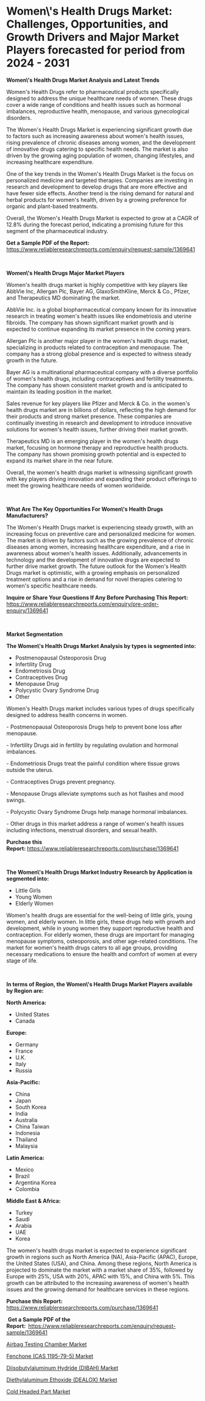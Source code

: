 <p><h1>Women\'s Health Drugs Market: Challenges, Opportunities, and Growth Drivers and Major Market Players forecasted for period from 2024 - 2031</h1></p><p><strong>Women\'s Health Drugs Market Analysis and Latest Trends</strong></p>
<p><p>Women's Health Drugs refer to pharmaceutical products specifically designed to address the unique healthcare needs of women. These drugs cover a wide range of conditions and health issues such as hormonal imbalances, reproductive health, menopause, and various gynecological disorders.</p><p>The Women's Health Drugs Market is experiencing significant growth due to factors such as increasing awareness about women's health issues, rising prevalence of chronic diseases among women, and the development of innovative drugs catering to specific health needs. The market is also driven by the growing aging population of women, changing lifestyles, and increasing healthcare expenditure.</p><p>One of the key trends in the Women's Health Drugs Market is the focus on personalized medicine and targeted therapies. Companies are investing in research and development to develop drugs that are more effective and have fewer side effects. Another trend is the rising demand for natural and herbal products for women's health, driven by a growing preference for organic and plant-based treatments.</p><p>Overall, the Women's Health Drugs Market is expected to grow at a CAGR of 12.8% during the forecast period, indicating a promising future for this segment of the pharmaceutical industry.</p></p>
<p><strong>Get a Sample PDF of the Report:&nbsp;</strong> <a href="https://www.reliableresearchreports.com/enquiry/request-sample/1369641">https://www.reliableresearchreports.com/enquiry/request-sample/1369641</a></p>
<p>&nbsp;</p>
<p><strong>Women\'s Health Drugs Major Market Players</strong></p>
<p><p>Women's health drugs market is highly competitive with key players like AbbVie Inc, Allergan Plc, Bayer AG, GlaxoSmithKline, Merck & Co., Pfizer, and Therapeutics MD dominating the market. </p><p>AbbVie Inc. is a global biopharmaceutical company known for its innovative research in treating women's health issues like endometriosis and uterine fibroids. The company has shown significant market growth and is expected to continue expanding its market presence in the coming years.</p><p>Allergan Plc is another major player in the women's health drugs market, specializing in products related to contraception and menopause. The company has a strong global presence and is expected to witness steady growth in the future.</p><p>Bayer AG is a multinational pharmaceutical company with a diverse portfolio of women's health drugs, including contraceptives and fertility treatments. The company has shown consistent market growth and is anticipated to maintain its leading position in the market.</p><p>Sales revenue for key players like Pfizer and Merck & Co. in the women's health drugs market are in billions of dollars, reflecting the high demand for their products and strong market presence. These companies are continually investing in research and development to introduce innovative solutions for women's health issues, further driving their market growth.</p><p>Therapeutics MD is an emerging player in the women's health drugs market, focusing on hormone therapy and reproductive health products. The company has shown promising growth potential and is expected to expand its market share in the near future.</p><p>Overall, the women's health drugs market is witnessing significant growth with key players driving innovation and expanding their product offerings to meet the growing healthcare needs of women worldwide.</p></p>
<p>&nbsp;</p>
<p><strong>What Are The Key Opportunities For Women\'s Health Drugs Manufacturers?</strong></p>
<p><p>The Women's Health Drugs market is experiencing steady growth, with an increasing focus on preventive care and personalized medicine for women. The market is driven by factors such as the growing prevalence of chronic diseases among women, increasing healthcare expenditure, and a rise in awareness about women's health issues. Additionally, advancements in technology and the development of innovative drugs are expected to further drive market growth. The future outlook for the Women's Health Drugs market is optimistic, with a growing emphasis on personalized treatment options and a rise in demand for novel therapies catering to women's specific healthcare needs.</p></p>
<p><strong>Inquire or Share Your Questions If Any Before Purchasing This Report:</strong> <a href="https://www.reliableresearchreports.com/enquiry/pre-order-enquiry/1369641">https://www.reliableresearchreports.com/enquiry/pre-order-enquiry/1369641</a></p>
<p>&nbsp;</p>
<p><strong>Market Segmentation</strong></p>
<p><strong>The Women\'s Health Drugs Market Analysis by types is segmented into:</strong></p>
<p><ul><li>Postmenopausal Osteoporosis Drug</li><li>Infertility Drug</li><li>Endometriosis Drug</li><li>Contraceptives Drug</li><li>Menopause Drug</li><li>Polycystic Ovary Syndrome Drug</li><li>Other</li></ul></p>
<p><p>Women's Health Drugs market includes various types of drugs specifically designed to address health concerns in women. </p><p>- Postmenopausal Osteoporosis Drugs help to prevent bone loss after menopause.</p><p>- Infertility Drugs aid in fertility by regulating ovulation and hormonal imbalances.</p><p>- Endometriosis Drugs treat the painful condition where tissue grows outside the uterus. </p><p>- Contraceptives Drugs prevent pregnancy. </p><p>- Menopause Drugs alleviate symptoms such as hot flashes and mood swings.</p><p>- Polycystic Ovary Syndrome Drugs help manage hormonal imbalances.</p><p>- Other drugs in this market address a range of women's health issues including infections, menstrual disorders, and sexual health.</p></p>
<p><strong>Purchase this Report:&nbsp;</strong><a href="https://www.reliableresearchreports.com/purchase/1369641">https://www.reliableresearchreports.com/purchase/1369641</a></p>
<p>&nbsp;</p>
<p><strong>The Women\'s Health Drugs Market Industry Research by Application is segmented into:</strong></p>
<p><ul><li>Little Girls</li><li>Young Women</li><li>Elderly Women</li></ul></p>
<p><p>Women's health drugs are essential for the well-being of little girls, young women, and elderly women. In little girls, these drugs help with growth and development, while in young women they support reproductive health and contraception. For elderly women, these drugs are important for managing menopause symptoms, osteoporosis, and other age-related conditions. The market for women's health drugs caters to all age groups, providing necessary medications to ensure the health and comfort of women at every stage of life.</p></p>
<p>&nbsp;</p>
<p><strong>In terms of Region, the Women\'s Health Drugs Market Players available by Region are:</strong></p>
<p>
    <p> <strong> North America: </strong>
        <ul>
            <li>United States</li>
            <li>Canada</li>
        </ul>
        </p> 
    <p> <strong> Europe: </strong>
        <ul>
            <li>Germany</li>
            <li>France</li>
            <li>U.K.</li>
            <li>Italy</li>
            <li>Russia</li>
        </ul>
        </p> 
    <p> <strong> Asia-Pacific: </strong>
        <ul>
            <li>China</li>
            <li>Japan</li>
            <li>South Korea</li>
            <li>India</li>
            <li>Australia</li>
            <li>China Taiwan</li>
            <li>Indonesia</li>
            <li>Thailand</li>
            <li>Malaysia</li>
        </ul>
        </p> 
    <p> <strong> Latin America: </strong>
        <ul>
            <li>Mexico</li>
            <li>Brazil</li>
            <li>Argentina Korea</li>
            <li>Colombia</li>
        </ul>
        </p> 
    <p> <strong> Middle East & Africa: </strong>
        <ul>
            <li>Turkey</li>
            <li>Saudi</li>
            <li>Arabia</li>
            <li>UAE</li>
            <li>Korea</li>
        </ul>
    </p>
    </p>
<p><p>The women's health drugs market is expected to experience significant growth in regions such as North America (NA), Asia-Pacific (APAC), Europe, the United States (USA), and China. Among these regions, North America is projected to dominate the market with a market share of 35%, followed by Europe with 25%, USA with 20%, APAC with 15%, and China with 5%. This growth can be attributed to the increasing awareness of women's health issues and the growing demand for healthcare services in these regions.</p></p>
<p><strong>Purchase this Report: </strong><a href="https://www.reliableresearchreports.com/purchase/1369641">https://www.reliableresearchreports.com/purchase/1369641</a></p>
<p>&nbsp;<strong>Get a Sample PDF of the Report:&nbsp;&nbsp;</strong><a href="https://www.reliableresearchreports.com/enquiry/request-sample/1369641">https://www.reliableresearchreports.com/enquiry/request-sample/1369641</a></p>
<p><strong></strong></p>
<p><p><a href="https://medium.com/@christopherbennett19/airbag-testing-chamber-market-size-and-market-trends-complete-industry-overview-2024-to-2031-8bfb67bbd086">Airbag Testing Chamber Market</a></p><p><a href="https://github.com/zjyglelu/Market-Research-Report-List-1/blob/main/fenchone-cas-1195-79-5-market.md">Fenchone (CAS 1195-79-5) Market</a></p><p><a href="https://issuu.com/reportprime-2/docs/diisobutylaluminum-hydride-dibah-market-size-2030.">Diisobutylaluminum Hydride (DIBAH) Market</a></p><p><a href="https://issuu.com/reportprime-2/docs/diethylaluminum-ethoxide-dealox-market-size-2030.p">Diethylaluminum Ethoxide (DEALOX) Market</a></p><p><a href="https://medium.com/@christopherbennett19/decoding-cold-headed-part-market-metrics-market-share-trends-and-growth-patterns-84c9d285dfd2">Cold Headed Part Market</a></p></p>